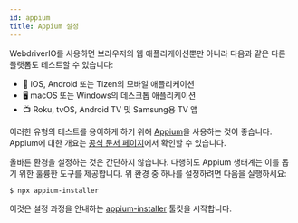 ```yaml
---
id: appium
title: Appium 설정
---
```


WebdriverIO를 사용하면 브라우저의 웹 애플리케이션뿐만 아니라 다음과 같은 다른 플랫폼도 테스트할 수 있습니다:

- 📱 iOS, Android 또는 Tizen의 모바일 애플리케이션
- 🖥️ macOS 또는 Windows의 데스크톱 애플리케이션
- 📺 Roku, tvOS, Android TV 및 Samsung용 TV 앱

이러한 유형의 테스트를 용이하게 하기 위해 [Appium](https://appium.io/)을 사용하는 것이 좋습니다. Appium에 대한 개요는 [공식 문서 페이지](https://appium.io/docs/en/latest/intro/)에서 확인할 수 있습니다.

올바른 환경을 설정하는 것은 간단하지 않습니다. 다행히도 Appium 생태계는 이를 돕기 위한 훌륭한 도구를 제공합니다. 위 환경 중 하나를 설정하려면 다음을 실행하세요:

```sh
$ npx appium-installer
```

이것은 설정 과정을 안내하는 [appium-installer](https://github.com/AppiumTestDistribution/appium-installer) 툴킷을 시작합니다.